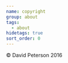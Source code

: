 ```yaml
---
name: copyright
group: about
tags:
  - about
hidetags: true
sort_order: 0
---
```

<div>&copy; David Peterson 2016</div>
